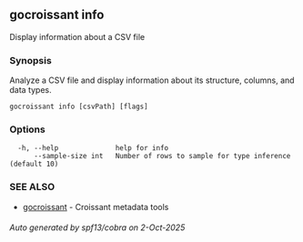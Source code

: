 ## gocroissant info

Display information about a CSV file

### Synopsis

Analyze a CSV file and display information about its structure, columns, and data types.

```
gocroissant info [csvPath] [flags]
```

### Options

```
  -h, --help              help for info
      --sample-size int   Number of rows to sample for type inference (default 10)
```

### SEE ALSO

* [gocroissant](gocroissant.md)	 - Croissant metadata tools

###### Auto generated by spf13/cobra on 2-Oct-2025
